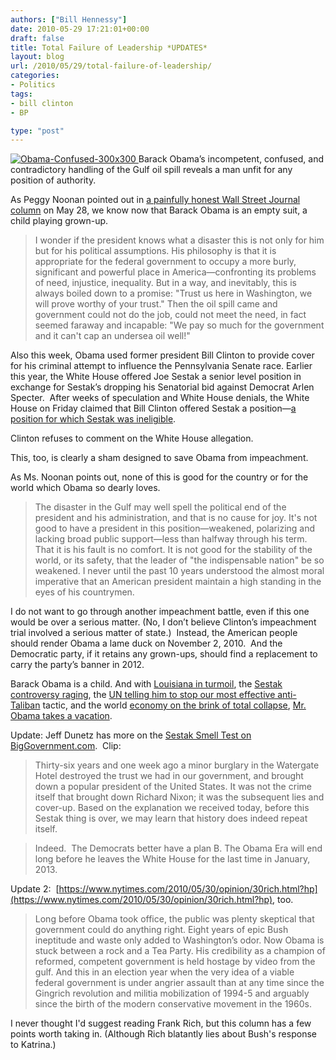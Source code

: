 ```yaml
---
authors: ["Bill Hennessy"]
date: 2010-05-29 17:21:01+00:00
draft: false
title: Total Failure of Leadership *UPDATES*
layout: blog
url: /2010/05/29/total-failure-of-leadership/
categories:
- Politics
tags:
- bill clinton
- BP

type: "post"
---
```


[![Obama-Confused-300x300](https://hennessysview.com/wp-content/uploads/2010/05/ObamaConfused300x300_thumb.jpg)
](https://hennessysview.com/wp-content/uploads/2010/05/ObamaConfused300x300.jpg) Barack Obama’s incompetent, confused, and contradictory handling of the Gulf oil spill reveals a man unfit for any position of authority.

As Peggy Noonan pointed out in [a painfully honest Wall Street Journal column](https://online.wsj.com/article/declarations.html) on May 28, we know now that Barack Obama is an empty suit, a child playing grown-up.


> I wonder if the president knows what a disaster this is not only for him but for his political assumptions. His philosophy is that it is appropriate for the federal government to occupy a more burly, significant and powerful place in America—confronting its problems of need, injustice, inequality. But in a way, and inevitably, this is always boiled down to a promise: "Trust us here in Washington, we will prove worthy of your trust." Then the oil spill came and government could not do the job, could not meet the need, in fact seemed faraway and incapable: "We pay so much for the government and it can't cap an undersea oil well!"


Also this week, Obama used former president Bill Clinton to provide cover for his criminal attempt to influence the Pennsylvania Senate race. Earlier this year, the White House offered Joe Sestak a senior level position in exchange for Sestak’s dropping his Senatorial bid against Democrat Arlen Specter.  After weeks of speculation and White House denials, the White House on Friday claimed that Bill Clinton offered Sestak a position—[a position for which Sestak was ineligible](https://biggovernment.com/jdunetz/2010/05/29/white-house-sestak-story-doesnt-pass-the-smell-test/).

Clinton refuses to comment on the White House allegation.

This, too, is clearly a sham designed to save Obama from impeachment.

As Ms. Noonan points out, none of this is good for the country or for the world which Obama so dearly loves.


> The disaster in the Gulf may well spell the political end of the president and his administration, and that is no cause for joy. It's not good to have a president in this position—weakened, polarizing and lacking broad public support—less than halfway through his term. That it is his fault is no comfort. It is not good for the stability of the world, or its safety, that the leader of "the indispensable nation" be so weakened. I never until the past 10 years understood the almost moral imperative that an American president maintain a high standing in the eyes of his countrymen.


I do not want to go through another impeachment battle, even if this one would be over a serious matter. (No, I don’t believe Clinton’s impeachment trial involved a serious matter of state.)  Instead, the American people should render Obama a lame duck on November 2, 2010.  And the Democratic party, if it retains any grown-ups, should find a replacement to carry the party’s banner in 2012.

Barack Obama is a child. And with [Louisiana in turmoil](https://blogs.abcnews.com/politicalpunch/2010/05/parish-president-president-obama-chewed-me-out.html), the [Sestak controversy raging](https://blogs.abcnews.com/politicalpunch/2010/05/exclusive-senate-judiciary-committee-republicans-atorney-general-eric-holder-special-prosecutor-sestak-job-offer.html), the [UN telling him to stop our most effective anti-Taliban](https://www.cbsnews.com/8301-503543_162-20006241-503543.html) tactic, and the world [economy on the brink of total collapse](https://www.telegraph.co.uk/finance/comment/edmundconway/7770265/Is-Europe-heading-for-a-meltdown.html), [Mr. Obama takes a vacation](https://www.foxnews.com/politics/2010/05/27/stressed-tone-deaf-obama-chicago-vacation-raises-eyebrows/).


Update: Jeff Dunetz has more on the [Sestak Smell Test on BigGovernment.com](https://biggovernment.com/jdunetz/2010/05/29/white-house-sestak-story-doesnt-pass-the-smell-test/).  Clip:





> 

> 
> Thirty-six years and one week ago a minor burglary in the Watergate Hotel destroyed the trust we had in our government, and brought down a popular president of the United States. It was not the crime itself that brought down Richard Nixon; it was the subsequent lies and cover-up. Based on the explanation we received today, before this Sestak thing is over, we may learn that history does indeed repeat itself.
> 
> 

> 
> Indeed.  The Democrats better have a plan B. The Obama Era will end long before he leaves the White House for the last time in January, 2013.
> 
> 





Update 2:  [https://www.nytimes.com/2010/05/30/opinion/30rich.html?hp](https://www.nytimes.com/2010/05/30/opinion/30rich.html?hp), too.





> 

> 
> Long before Obama took office, the public was plenty skeptical that government could do anything right. Eight years of epic Bush ineptitude and waste only added to Washington’s odor. Now Obama is stuck between a rock and a Tea Party. His credibility as a champion of reformed, competent government is held hostage by video from the gulf. And this in an election year when the very idea of a viable federal government is under angrier assault than at any time since the Gingrich revolution and militia mobilization of 1994-5 and arguably since the birth of the modern conservative movement in the 1960s.
> 
> 





I never thought I'd suggest reading Frank Rich, but this column has a few points worth taking in. (Although Rich blatantly lies about Bush's response to Katrina.)
